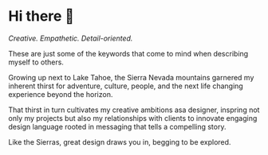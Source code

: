# Hi there 👋

*Creative. Empathetic. Detail-oriented.*

These are just some of the keywords that come to mind when
describing myself to others. 

Growing up next to Lake Tahoe, the Sierra Nevada mountains garnered my
inherent thirst for adventure, culture, people, and the
next life changing experience beyond the horizon.

That thirst in turn cultivates my creative ambitions asa designer, inspring not only my projects but also my relationships with clients to innovate engaging design language rooted in messaging that tells a compelling
story. 

Like the Sierras, great design draws you in, begging to be explored.


<!--
**zandrews5390/zandrews5390** is a ✨ _special_ ✨ repository because its `README.md` (this file) appears on your GitHub profile.

Here are some ideas to get you started:

- 🔭 I’m currently working on my Master's Degree in User Experience from ASU.
- 🌱 I’m currently learning HTML and CSS languages to build websites.
- 👯 I’m looking to collaborate on on translating a visual mockup of a website into the proper html/css languages to become an actual website.
- 🤔 I’m looking for help with understanding the world.
- 💬 Ask me about any Taylor Swift song lyrics.
- 📫 How to reach me: email me at zandrews5390@gmail.com or game with me on playstation - my PSN is zandrews5390 (I like consistency).
- 😄 Pronouns: he/him/his
- ⚡ Fun fact: Live Music Junkie and have seen over 200 live music acts 
-->
